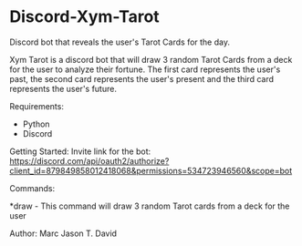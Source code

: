 # Discord-Xym-Tarot
Discord bot that reveals the user's Tarot Cards for the day.

Xym Tarot is a discord bot that will draw 3 random Tarot Cards from a deck for the user to analyze their fortune.
The first card represents the user's past, the second card represents the user's present and the third card represents the user's future. 

Requirements:
- Python
- Discord 

Getting Started:
Invite link for the bot: https://discord.com/api/oauth2/authorize?client_id=879849858012418068&permissions=534723946560&scope=bot

Commands:

*draw - This command will draw 3 random Tarot cards from a deck for the user

Author:
Marc Jason T. David
